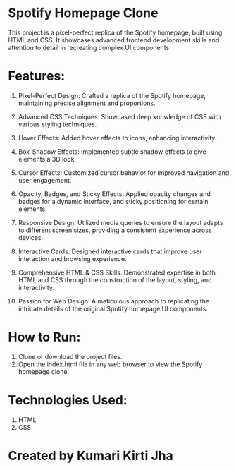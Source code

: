 # Spotify Homepage Clone
This project is a pixel-perfect replica of the Spotify homepage, built using HTML and CSS. It showcases advanced frontend development skills and attention to detail in recreating complex UI components.


# Features:
1. Pixel-Perfect Design: Crafted a replica of the Spotify homepage, maintaining precise alignment and proportions.

2. Advanced CSS Techniques: Showcased deep knowledge of CSS with various styling techniques.

3. Hover Effects: Added hover effects to icons, enhancing interactivity.

4. Box-Shadow Effects: Implemented subtle shadow effects to give elements a 3D look.

5. Cursor Effects: Customized cursor behavior for improved navigation and user engagement.

6. Opacity, Badges, and Sticky Effects: Applied opacity changes and badges for a dynamic interface, and sticky positioning for certain elements.

7. Responsive Design: Utilized media queries to ensure the layout adapts to different screen sizes, providing a consistent experience across devices.

8. Interactive Cards: Designed interactive cards that improve user interaction and browsing experience.

9. Comprehensive HTML & CSS Skills: Demonstrated expertise in both HTML and CSS through the construction of the layout, styling, and interactivity.

10. Passion for Web Design: A meticulous approach to replicating the intricate details of the original Spotify homepage UI components.


# How to Run:
1. Clone or download the project files.
2. Open the index.html file in any web browser to view the Spotify homepage clone.


# Technologies Used:
1. HTML
2. CSS

# Created by Kumari Kirti Jha